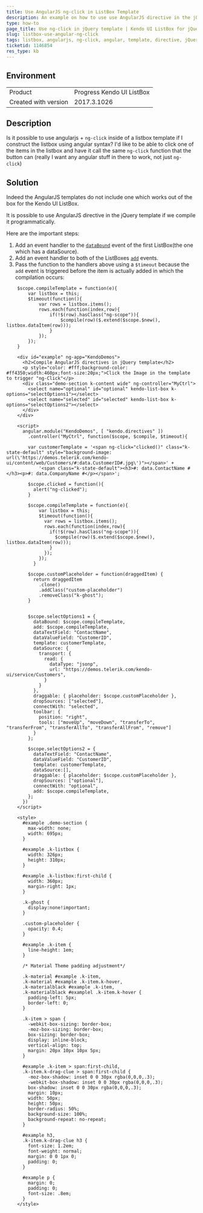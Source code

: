 ```yaml
---
title: Use AngularJS ng-click in ListBox Template 
description: An example on how to use use AngularJS directive in the jQuery template of the Kendo UI ListBox items.
type: how-to
page_title: Use ng-click in jQuery template | Kendo UI ListBox for jQuery
slug: listbox-use-angular-ng-click
tags: listbox, angularjs, ng-click, angular, template, directive, jQuery, compile
ticketid: 1146854
res_type: kb
---
```


## Environment

<table>
 <tr>
  <td>Product</td>
  <td>Progress Kendo UI ListBox</td>
 </tr>
 <tr>
  <td>Created with version</td>
  <td>2017.3.1026</td>
 </tr>
</table>


## Description

Is it possible to use angularjs + `ng-click` inside of a listbox template if I construct the listbox using angular syntax? I'd like to be able to click one of the items in the listbox and have it call the same `ng-click` function that the button can (really I want any angular stuff in there to work, not just `ng-click`)

## Solution

Indeed the AngularJS templates do not include one which works out of the box for the Kendo UI ListBox.

It is possible to use AngularJS directive in the jQuery template if we compile it programmatically.

Here are the important steps:

1. Add an event handler to the [`dataBound`](/api/javascript/ui/listbox/events/databound) event of the first ListBox(the one which has a dataSource).
1. Add an event handler to both of the ListBoxes [`add`](/api/javascript/ui/listbox/events/add) events.
1. Pass the function to the handlers above using a `$timeout`  because the `add` event is triggered before the item is actually added in which the compilation occurs:

```
    $scope.compileTemplate = function(e){     
        var listbox = this;
        $timeout(function(){
            var rows = listbox.items();
            rows.each(function(index,row){
                if(!$(row).hasClass("ng-scope")){
                    $compile(row)($.extend($scope.$new(), listbox.dataItem(row)));
                }               
            });
        });           
    }
```

```dojo
    <div id="example" ng-app="KendoDemos">
      <h2>Compile AngularJS directives in jQuery template</h2>
      <p style="color: #fff;background-color: #ff4350;width:460px;font-size:20px;">Click the Image in the template to trigger "ng-Click"</p>
      <div class="demo-section k-content wide" ng-controller="MyCtrl">
        <select name="optional" id="optional" kendo-list-box k-options="selectOptions1"></select>
        <select name="selected" id="selected" kendo-list-box k-options="selectOptions2"></select>
      </div>
    </div>

    <script>
      angular.module("KendoDemos", [ "kendo.directives" ])
        .controller("MyCtrl", function($scope, $compile, $timeout){

        var customerTemplate = '<span ng-click="clicked()" class="k-state-default" style="background-image: url(\'https://demos.telerik.com/kendo-ui/content/web/Customers/#:data.CustomerID#.jpg\')"></span>' +
            '<span class="k-state-default"><h3>#: data.ContactName #</h3><p>#: data.CompanyName #</p></span>';

        $scope.clicked = function(){
          alert("ng-clicked");  
        }
        
        $scope.compileTemplate = function(e){      
            var listbox = this;
            $timeout(function(){
              var rows = listbox.items();
              rows.each(function(index,row){
                if(!$(row).hasClass("ng-scope")){
                  $compile(row)($.extend($scope.$new(), listbox.dataItem(row)));
                }                
              });
            });            
          }

        $scope.customPlaceholder = function(draggedItem) {
          return draggedItem
            .clone()
            .addClass("custom-placeholder")
            .removeClass("k-ghost");
        }
        

        $scope.selectOptions1 = {
          dataBound: $scope.compileTemplate,
          add: $scope.compileTemplate,
          dataTextField: "ContactName",
          dataValueField: "CustomerID",
          template: customerTemplate,
          dataSource: {
            transport: {
              read: {
                dataType: "jsonp",
                url: "https://demos.telerik.com/kendo-ui/service/Customers",
              }
            }
          },
          draggable: { placeholder: $scope.customPlaceholder },
          dropSources: ["selected"],
          connectWith: "selected",
          toolbar: {
            position: "right",
            tools: ["moveUp", "moveDown", "transferTo", "transferFrom", "transferAllTo", "transferAllFrom", "remove"]
          }
        };
        
        $scope.selectOptions2 = {
          dataTextField: "ContactName",
          dataValueField: "CustomerID",
          template: customerTemplate,
          dataSource:[],
          draggable: { placeholder: $scope.customPlaceholder },
          dropSources: ["optional"],
          connectWith: "optional",
          add: $scope.compileTemplate,
        };
      })
    </script>

    <style>
      #example .demo-section {
        max-width: none;
        width: 695px;
      }

      #example .k-listbox {
        width: 326px;
        height: 310px;
      }

      #example .k-listbox:first-child {
        width: 360px;
        margin-right: 1px;
      }

      .k-ghost {
        display:none!important;
      }

      .custom-placeholder {
        opacity: 0.4;
      }

      #example .k-item {
        line-height: 1em;
      }

      /* Material Theme padding adjustment*/

      .k-material #example .k-item,
      .k-material #example .k-item.k-hover,
      .k-materialblack #example .k-item,
      .k-materialblack #examplel .k-item.k-hover {
        padding-left: 5px;
        border-left: 0;
      }

      .k-item > span {
        -webkit-box-sizing: border-box;
        -moz-box-sizing: border-box;
        box-sizing: border-box;
        display: inline-block;
        vertical-align: top;
        margin: 20px 10px 10px 5px;
      }

      #example .k-item > span:first-child,
      .k-item.k-drag-clue > span:first-child {
        -moz-box-shadow: inset 0 0 30px rgba(0,0,0,.3);
        -webkit-box-shadow: inset 0 0 30px rgba(0,0,0,.3);
        box-shadow: inset 0 0 30px rgba(0,0,0,.3);
        margin: 10px;
        width: 50px;
        height: 50px;
        border-radius: 50%;
        background-size: 100%;
        background-repeat: no-repeat;
      }

      #example h3,
      .k-item.k-drag-clue h3 {
        font-size: 1.2em;
        font-weight: normal;
        margin: 0 0 1px 0;
        padding: 0;
      }

      #example p {
        margin: 0;
        padding: 0;
        font-size: .8em;
      }
    </style>
```
